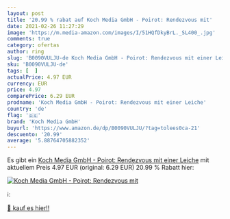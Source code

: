 ```yaml
---
layout: post
title: '20.99 % rabat auf Koch Media GmbH - Poirot: Rendezvous mit'
date: 2021-02-26 11:27:29
image: 'https://m.media-amazon.com/images/I/51HQfDkyBrL._SL400_.jpg'
comments: true
category: ofertas
author: ring
slug: 'B0090VULJU-de Koch Media GmbH - Poirot: Rendezvous mit einer Leiche'
sku: 'B0090VULJU-de'
tags: [  ]
actualPrice: 4.97 EUR
currency: EUR
price: 4.97
comparePrice: 6.29 EUR
prodname: 'Koch Media GmbH - Poirot: Rendezvous mit einer Leiche'
country: 'de'
flag: '🇩🇪'
brand: 'Koch Media GmbH'
buyurl: 'https://www.amazon.de/dp/B0090VULJU/?tag=tolees0ca-21'
descuento: '20.99'
average: '5.88764705882352'
---
```


Es gibt ein [Koch Media GmbH - Poirot: Rendezvous mit einer Leiche](https://www.amazon.de/dp/B0090VULJU/?tag=tolees0ca-21) mit aktuellem Preis 4.97 EUR (original: 6.29 EUR) 20.99 % Rabatt hier:

[![Koch Media GmbH - Poirot: Rendezvous mit](https://m.media-amazon.com/images/I/51HQfDkyBrL._SL400_.jpg)](https://www.amazon.de/dp/B0090VULJU/?tag=tolees0ca-21)

ℹ️:


[🛒 kauf es hier!!](https://www.amazon.de/dp/B0090VULJU/?tag=tolees0ca-21)
